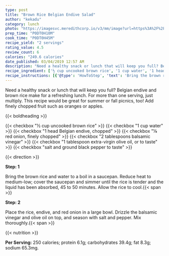 ```yaml
---
type: post
title: "Brown Rice Belgian Endive Salad"
author: "kekadu"
category: lunch
photo: "https://imagesvc.meredithcorp.io/v3/mm/image?url=https%3A%2F%2Fimages.media-allrecipes.com%2Fuserphotos%2F3184466.jpg"
prep_time: "P0DT0H10M"
cook_time: "P0DT0H45M"
recipe_yield: "2 servings"
rating_value: 4.5
review_count: 6
calories: "249.6 calories"
date_published: 03/04/2019 12:57 AM
description: "Need a healthy snack or lunch that will keep you full? Belgian endive and brown rice make for a refreshing lunch. For more than one serving, just multiply. This recipe would be great for summer or fall picnics, too! Add finely chopped fruit such as oranges or apples."
recipe_ingredient: ['½ cup uncooked brown rice', '1 cup water', '1 head Belgian endive, chopped', '⅛ red onion, finely chopped', '2 tablespoons balsamic vinegar', '1 tablespoon extra-virgin olive oil, or to taste', 'salt and ground black pepper to taste']
recipe_instructions: [{'@type': 'HowToStep', 'text': 'Bring the brown rice and water to a boil in a saucepan. Reduce heat to medium-low; cover the saucepan and simmer until the rice is tender and the liquid has been absorbed, 45 to 50 minutes. Allow the rice to cool.\n'}, {'@type': 'HowToStep', 'text': 'Place the rice, endive, and red onion in a large bowl. Drizzle the balsamic vinegar and olive oil on top, and season with salt and pepper. Mix thoroughly.\n'}]
---
```


Need a healthy snack or lunch that will keep you full? Belgian endive and brown rice make for a refreshing lunch. For more than one serving, just multiply. This recipe would be great for summer or fall picnics, too! Add finely chopped fruit such as oranges or apples. 

{{< boldheading >}}

{{< checkbox "½ cup uncooked brown rice" >}}
{{< checkbox "1 cup water" >}}
{{< checkbox "1 head Belgian endive, chopped" >}}
{{< checkbox "⅛  red onion, finely chopped" >}}
{{< checkbox "2 tablespoons balsamic vinegar" >}}
{{< checkbox "1 tablespoon extra-virgin olive oil, or to taste" >}}
{{< checkbox "salt and ground black pepper to taste" >}}


{{< direction >}}

**Step: 1**

Bring the brown rice and water to a boil in a saucepan. Reduce heat to medium-low; cover the saucepan and simmer until the rice is tender and the liquid has been absorbed, 45 to 50 minutes. Allow the rice to cool.{{< span >}}

**Step: 2**

Place the rice, endive, and red onion in a large bowl. Drizzle the balsamic vinegar and olive oil on top, and season with salt and pepper. Mix thoroughly.{{< span >}}

{{< nutrition >}}

**Per Serving:** 250 calories; protein 6.1g; carbohydrates 39.4g; fat 8.3g; sodium 65.3mg.
